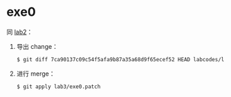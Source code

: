 # exe0

同 [lab2](../lab2/exe0.md)：

1. 导出 change：

   ```bash
   $ git diff 7ca90137c09c54f5afa9b87a35a68d9f65ecef52 HEAD labcodes/lab2/ | sed 's/lab2/lab3/g' > lab3/exe0.patch
   ```

2. 进行 merge：

   ```bash
   $ git apply lab3/exe0.patch
   ```

